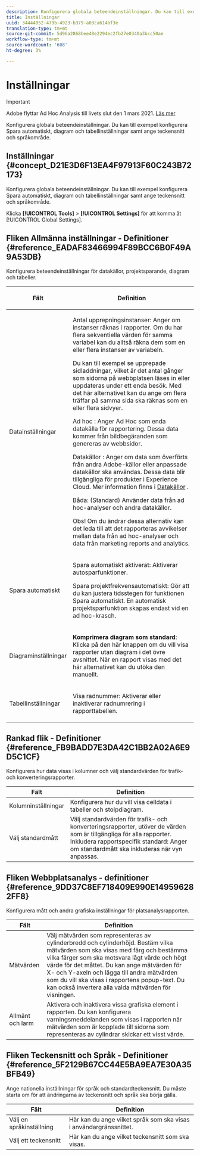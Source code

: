 ```yaml
---
description: Konfigurera globala beteendeinställningar. Du kan till exempel konfigurera Spara automatiskt, diagram och tabellinställningar samt ange teckensnitt och språkområde.
title: Inställningar
uuid: 34444052-479b-4923-b379-a03ca614bf3e
translation-type: tm+mt
source-git-commit: 5d96a2868bee48e2294ec2fb27e0340a3bcc50ae
workflow-type: tm+mt
source-wordcount: '608'
ht-degree: 3%

---
```



# Inställningar

>[!IMPORTANT]
>
>Adobe flyttar Ad Hoc Analysis till livets slut den 1 mars 2021. [Läs mer](https://adobe.ly/discoverworkspace)

Konfigurera globala beteendeinställningar. Du kan till exempel konfigurera Spara automatiskt, diagram och tabellinställningar samt ange teckensnitt och språkområde.

## Inställningar {#concept_D21E3D6F13EA4F97913F60C243B72173}

Konfigurera globala beteendeinställningar. Du kan till exempel konfigurera Spara automatiskt, diagram och tabellinställningar samt ange teckensnitt och språkområde.

Klicka **[!UICONTROL Tools]** > **[!UICONTROL Settings]** för att komma åt [!UICONTROL Global Settings].

## Fliken Allmänna inställningar - Definitioner {#reference_EADAF83466994F89BCC6B0F49A9A53DB}

Konfigurera beteendeinställningar för datakällor, projektsparande, diagram och tabeller.

<!-- 

r_dsc_general_settings.xml

 -->

<table id="table_C18A0F1C9E214EB585A29801BA2400F8"> 
 <thead> 
  <tr> 
   <th colname="col1" class="entry"> <p>Fält </p> </th> 
   <th colname="col2" class="entry"> <p>Definition </p> </th> 
  </tr> 
 </thead>
 <tbody> 
  <tr> 
   <td colname="col1"> <p> Datainställningar </p> </td> 
   <td colname="col2"> <p> <span class="uicontrol"> Antal upprepningsinstanser</span>: Anger om instanser räknas i rapporter. Om du har flera sekventiella värden för samma variabel kan du alltså räkna dem som en eller flera instanser av variabeln. </p> <p>Du kan till exempel se upprepade sidladdningar, vilket är det antal gånger som sidorna på webbplatsen läses in eller uppdateras under ett enda besök. Med det här alternativet kan du ange om flera träffar på samma sida ska räknas som en eller flera sidvyer. </p> <p> <span class="uicontrol"> <span class="keyword"> Ad hoc</span> </span>: Anger <span class="keyword"> Ad Hoc</span> som enda datakälla för rapportering. Dessa data kommer från bildbegäranden som genereras av webbsidor. </p> <p> <span class="uicontrol"> <span class="keyword"> Datakällor</span> </span>: Anger om data som överförts från andra Adobe-källor eller anpassade datakällor ska användas. Dessa data blir tillgängliga för produkter i <span class="keyword"> Experience Cloud</span>. Mer information finns i <a href="https://docs.adobe.com/content/help/en/analytics/import/data-sources/datasrc-home.html"  > Datakällor</a> . </p> <p> <span class="uicontrol"> Båda</span>: (Standard) Använder data från <span class="keyword"> ad hoc-analyser</span> och andra datakällor. </p> <p>Obs! Om du ändrar dessa alternativ kan det leda till att det rapporteras avvikelser mellan data från ad hoc-analyser <span class="keyword"> och data från</span> <span class="keyword"> marketing reports and analytics.</span> </p> </td> 
  </tr> 
  <tr> 
   <td colname="col1"> <p> Spara automatiskt </p> </td> 
   <td colname="col2"> <p> <span class="uicontrol"> Spara automatiskt aktiverat</span>: Aktiverar autosparfunktioner. </p> <p> <span class="uicontrol"> Spara projektfrekvens</span>automatiskt: Gör att du kan justera tidsstegen för funktionen Spara automatiskt. En automatisk projektsparfunktion skapas endast vid en ad hoc-krasch. </p> </td> 
  </tr> 
  <tr> 
   <td colname="col1"> <p> Diagraminställningar </p> </td> 
   <td colname="col2"> <p><b>Komprimera diagram som standard</b>: Klicka på den här knappen om du vill visa rapporter utan diagram i det övre avsnittet. När en rapport visas med det här alternativet kan du utöka den manuellt. </p> </td> 
  </tr> 
  <tr> 
   <td colname="col1"> <p> Tabellinställningar </p> </td> 
   <td colname="col2"> <p> <span class="uicontrol"> Visa radnummer</span>: Aktiverar eller inaktiverar radnumrering i rapporttabellen. </p> </td> 
  </tr> 
 </tbody> 
</table>

## Rankad flik - Definitioner {#reference_FB9BADD7E3DA42C1BB2A02A6E9D5C1CF}

Konfigurera hur data visas i kolumner och välj standardvärden för trafik- och konverteringsrapporter.

<!-- 

r_dsc_ranked_tab.xml

 -->

| Fält | Definition |
|--- |--- |
| Kolumninställningar | Konfigurera hur du vill visa celldata i tabeller och stolpdiagram. |
| Välj standardmått | Välj standardvärden för trafik- och konverteringsrapporter, utöver de värden som är tillgängliga för alla rapporter.    Inkludera rapportspecifik standard: Anger om standardmått ska inkluderas när vyn anpassas. |

## Fliken Webbplatsanalys - definitioner {#reference_9DD37C8EF718409E990E149596282FF8}

Konfigurera mått och andra grafiska inställningar för platsanalysrapporten.

<!-- 

r_dsc_site_analysis_tab.xml

 -->

| Fält | Definition |
|--- |--- |
| Mätvärden | Välj mätvärden som representeras av cylinderbredd och cylinderhöjd. Bestäm vilka mätvärden som ska visas med färg och bestämma vilka färger som ska motsvara lågt värde och högt värde för det måttet. Du kan ange mätvärden för X- och Y-axeln och lägga till andra mätvärden som du vill ska visas i rapportens popup-text. Du kan också invertera alla valda mätvärden för visningen. |
| Allmänt och larm | Aktivera och inaktivera vissa grafiska element i rapporten. Du kan konfigurera varningsmeddelanden som visas i rapporten när mätvärden som är kopplade till sidorna som representeras av cylindrar skickar ett visst värde. |

## Fliken Teckensnitt och Språk - Definitioner {#reference_5F2129B67CC44E5BA9EA7E30A35BFB49}

Ange nationella inställningar för språk och standardteckensnitt. Du måste starta om för att ändringarna av teckensnitt och språk ska börja gälla.

<!-- 

r_dsc_font_locale.xml

 -->

| Fält | Definition |
|--- |--- |
| Välj en språkinställning | Här kan du ange vilket språk som ska visas i användargränssnittet. |
| Välj ett teckensnitt | Här kan du ange vilket teckensnitt som ska visas. |
